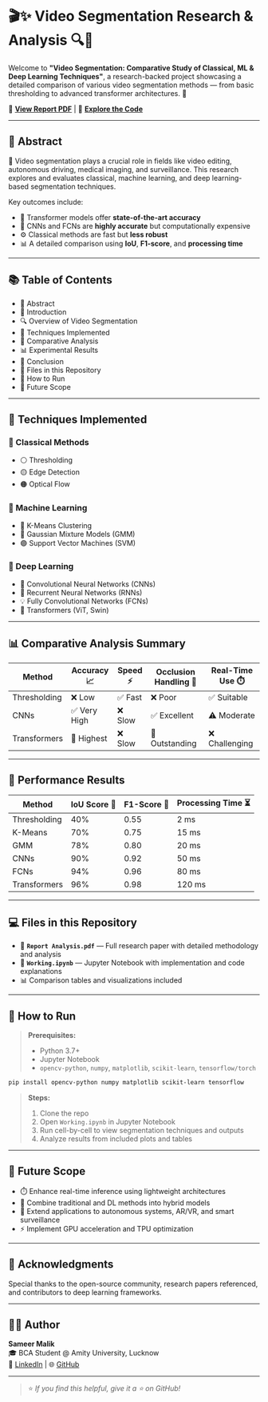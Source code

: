 
# 🎬✨ Video Segmentation Research & Analysis 🔍🧠

Welcome to **"Video Segmentation: Comparative Study of Classical, ML & Deep Learning Techniques"**, a research-backed project showcasing a detailed comparison of various video segmentation methods — from basic thresholding to advanced transformer architectures. 🚀

📄 **[View Report PDF](./Report%20Analysis.pdf)** | 🧪 **[Explore the Code](./Working.ipynb)**

---

## 📌 Abstract

🎥 Video segmentation plays a crucial role in fields like video editing, autonomous driving, medical imaging, and surveillance. This research explores and evaluates classical, machine learning, and deep learning-based segmentation techniques.

Key outcomes include:
- 🚀 Transformer models offer **state-of-the-art accuracy**
- 🧠 CNNs and FCNs are **highly accurate** but computationally expensive
- ⚙️ Classical methods are fast but **less robust**
- 📊 A detailed comparison using **IoU**, **F1-score**, and **processing time**

---

## 📚 Table of Contents

- 📝 Abstract
- 📖 Introduction
- 🔍 Overview of Video Segmentation
- 🧪 Techniques Implemented
- 🧮 Comparative Analysis
- 📊 Experimental Results
- 🧠 Conclusion
- 📂 Files in this Repository
- 🚀 How to Run
- 📌 Future Scope

---

## 🧠 Techniques Implemented

### 🔹 Classical Methods
- ⚪ Thresholding
- 🟡 Edge Detection
- 🟠 Optical Flow

### 🔸 Machine Learning
- 🔵 K-Means Clustering
- 🔴 Gaussian Mixture Models (GMM)
- 🟣 Support Vector Machines (SVM)

### 🔺 Deep Learning
- 🤖 Convolutional Neural Networks (CNNs)
- 🧠 Recurrent Neural Networks (RNNs)
- 💡 Fully Convolutional Networks (FCNs)
- 🚀 Transformers (ViT, Swin)

---

## 📊 Comparative Analysis Summary

| Method       | Accuracy 📈 | Speed ⚡ | Occlusion Handling 🧱 | Real-Time Use ⏱️ |
|--------------|-------------|----------|------------------------|------------------|
| Thresholding | ❌ Low       | ✅ Fast   | ❌ Poor                 | ✅ Suitable       |
| CNNs         | ✅ Very High | ❌ Slow  | ✅ Excellent            | ⚠️ Moderate      |
| Transformers | 🚀 Highest  | ❌ Slow  | 🌟 Outstanding          | ❌ Challenging   |

---

## 🧪 Performance Results

| Method        | IoU Score 📐 | F1-Score 🎯 | Processing Time ⏳ |
|---------------|--------------|-------------|---------------------|
| Thresholding  | 40%          | 0.55        | 2 ms                |
| K-Means       | 70%          | 0.75        | 15 ms               |
| GMM           | 78%          | 0.80        | 20 ms               |
| CNNs          | 90%          | 0.92        | 50 ms               |
| FCNs          | 94%          | 0.96        | 80 ms               |
| Transformers  | 96%          | 0.98        | 120 ms              |

---

## 💻 Files in this Repository

- 📘 **`Report Analysis.pdf`** — Full research paper with detailed methodology and analysis
- 🧪 **`Working.ipynb`** — Jupyter Notebook with implementation and code explanations
- 📊 Comparison tables and visualizations included

---

## 🚀 How to Run

> **Prerequisites:**
> - Python 3.7+
> - Jupyter Notebook
> - `opencv-python`, `numpy`, `matplotlib`, `scikit-learn`, `tensorflow/torch`

```bash
pip install opencv-python numpy matplotlib scikit-learn tensorflow
```

> **Steps:**
> 1. Clone the repo
> 2. Open `Working.ipynb` in Jupyter Notebook
> 3. Run cell-by-cell to view segmentation techniques and outputs
> 4. Analyze results from included plots and tables

---

## 🔮 Future Scope

- ⏱️ Enhance real-time inference using lightweight architectures
- 🧩 Combine traditional and DL methods into hybrid models
- 🚗 Extend applications to autonomous systems, AR/VR, and smart surveillance
- ⚡ Implement GPU acceleration and TPU optimization

---

## 🙌 Acknowledgments

Special thanks to the open-source community, research papers referenced, and contributors to deep learning frameworks.

---

## 🧑‍💻 Author

**Sameer Malik**  
🎓 BCA Student @ Amity University, Lucknow  
🔗 [LinkedIn](https://linkedin.com/in/sameermalik5) | 🌐 [GitHub](https://github.com/mrflint5)


---

> ⭐ *If you find this helpful, give it a ⭐ on GitHub!*

